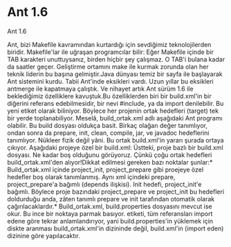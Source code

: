 # Ant 1.6


Ant 1.6



Ant, bizi Makefile kavramından kurtardığı için sevdiğimiz teknolojilerden biridir. Makefile'lar ile uğraşan programcılar bilir: Eğer Makefile içinde bir TAB karakteri unuttuysanız, birden hiçbir şey çalışmaz. O TAB'i bulana kadar da saatler geçer. Geliştirme ortamını make ile kurmak zorunda olan her teknik liderin bu başına gelmiştir.Java dünyası temiz bir sayfa ile başlayarak Ant sistemini kurdu. Tabii Ant'inde eksikleri vardı. Uzun yıllar bu eksikleri antmerge ile kapatmaya çalıştık. Ve nihayet artık Ant sürüm 1.6 ile beklediğimiz özelliklere kavuştuk.Bu özelliklerden biri bir build.xml'in bir diğerini referans edebilmesidir, bir nevi #include, ya da import denilebilir. Bu yeni etiket  olarak biliniyor. Böylece her projenin ortak hedefleri (target) tek bir yerde toplanabiliyor. Meselâ, build_ortak.xml adlı aşağıdaki Ant programı olabilir.<project basedir="." name="build_ortak"><!-- ========== Isletilebilir Hedefler ======================================== --><target description="Ortami sifirla" name="init" depends="project_init">  <!-- build.properties'den degiskenleri oku (eger varsa) -->  <property name="build.home" value="build"/>  <property name="build.compiler" value="javac1.4" />  <property name="test.build.home" value="build/test"/>  <property name="dist.home" value="dist"/>  <property name="source.home" value="src/main"/>  <property name="source.test" value="src/test"/>  <property name="compile.debug" value="true"/>  <property name="compile.deprecation" value="true"/>  <property name="compile.optimize" value="true"/>  <property file="${basedir}/build.properties"/>  <path id="compile.classpath">    <pathelement location="${build.home}/classes"/>    <fileset dir="./lib">      <include name="*.jar"/>    </fileset>  </path>  <path id="javadoc.path">    <pathelement path="${source.home}"/>  </path></target><target description="Proje seviyesinde hazirlanma evresi" name="project_prepare" /><target depends="init,project_prepare" description="Prepare build directory" name="prepare">  <mkdir dir="${build.home}"/>  <mkdir dir="${build.home}/classes"/>  <mkdir dir="${test.build.home}/classes"/></target><target depends="prepare" description="Compile source" name="compile">  <javac debug="${compile.debug}" deprecation="${compile.deprecation}"            destdir="${build.home}/classes" target="1.4" source="1.4"            optimize="${compile.optimize}" srcdir="${source.home}">    <classpath refid="compile.classpath"/>  </javac></target><target description="proje seviyesindeki hazirlanma evresi" name="project_clean" /><target depends="init,project_clean" description="Wipeout all generated files"           name="clean">  <delete dir="${build.home}"/>  <delete dir="${dist.home}"/></target><target depends="clean,compile" description="Bilesenleri temizle ve tekrar derle"           name="all"/><target depends="compile" description="Javadoclari uret"           name="javadoc">  <mkdir dir="docs/api"/>  <javadoc author="true"           bottom="Pyrasun Java Libraries - Pyrasun Logging"           destdir="docs"           source="1.4"           doctitle="${component.title}"           packagenames="pyrasun.*"           access="public"           sourcepathref="javadoc.path" version="true"           windowtitle="${component.title} (Version ${component.version})"/></target><target depends="compile" name="build-test">  <javac debug="${compile.debug}" deprecation="${compile.deprecation}"            destdir="${test.build.home}/classes" target="1.4" source="1.4"            optimize="${compile.optimize}" srcdir="${source.test}">    <classpath refid="compile.classpath"/>  </javac></target><target depends="compile" description="Islerkod uret" name="jar">  <mkdir dir="${dist.home}"/>  <mkdir dir="${build.home}/src"/>  <copy file="LICENSE" todir="${build.home}/classes"/>  <jar basedir="${build.home}/classes"          jarfile="${dist.home}/${component.name}-${component.version}.jar" >    <include name="**/*"/>  </jar></target></project>Bu build dosyası oldukça basit. Birkaç olağan değer tanımlıyor, ondan sonra da prepare, init, clean, compile, jar, ve javadoc hedeflerini tanımlıyor. Nükleer fizik değil yâni. Bu ortak build.xml'in yararı şurada ortaya çıkıyor. Aşağıdaki projeye özel bir build.xml:<project basedir="." default="compile" name="EmberIO"><!-- ========== Executable Targets ======================================== --><target description="Ortami sifirla" name="project_init">  <property name="component.name" value="XYZKutuphanesi"/>  <property name="component.package" value="xyzlib"/>  <property name="component.title" value="XYZ Kutuphanesi"/>  <property name="component.version" value="0.1_Beta"/></target><import file="../build_ortak.xml" /></project>Üstteki, proje bazlı bir build.xml dosyası. Ne kadar boş olduğunu görüyoruz. Çünkü çoğu ortak hedefleri build_ortak.xml'den alıyor!Dikkat edilmesi gereken bazı noktalar şunlar:*     Build_ortak.xml içinde project_init, project_prepare gibi proejeye özel hedefler boş olarak tanımlanmış. Aynı xml içindeki prepare, project_prepare'a bağımlı (depends ilişkisi). Init hedefi, project_init'e bağımlı. Böylece proje bazındaki project_prepare ve project_init bu hedefleri doldurduğu anda, zâten tanımlı prepare ve init tarafından otomatik olarak çağırılacaklardır.*     Build_ortak.xml, build.properties dosyasını mevcut ise okur. Bu ince bir noktaya parmak basıyor.  etiketi, tüm referansları import edene göre tekrar anlamlandırıyor, yani build.properties'in yüklemek için diskte aranması build_ortak.xml'in dizininde değil, build.xml'in (import eden) dizinine göre yapılacaktır.




